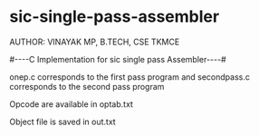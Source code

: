 # sic-single-pass-assembler

AUTHOR: VINAYAK MP, B.TECH, CSE TKMCE

#----C Implementation for sic single pass Assembler----#

onep.c corresponds to the first pass program and secondpass.c corresponds to the second pass program

Opcode are available in optab.txt

Object file is saved in out.txt
